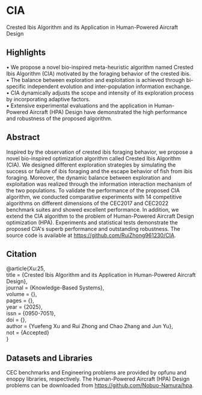 # CIA
Crested Ibis Algorithm and its Application in Human-Powered Aircraft Design

## Highlights
• We propose a novel bio-inspired meta-heuristic algorithm named Crested Ibis Algorithm (CIA) motivated by the foraging behavior of the crested ibis.  
• The balance between exploration and exploitation is achieved through bi-specific independent evolution and inter-population information exchange.  
• CIA dynamically adjusts the scope and intensity of its exploration process by incorporating adaptive factors.  
• Extensive experimental evaluations and the application in Human-Powered Aircraft (HPA) Design have demonstrated the high performance and robustness of the proposed algorithm.  

## Abstract
Inspired by the observation of crested ibis foraging behavior, we propose a novel bio-inspired optimization algorithm called Crested Ibis Algorithm (CIA). We designed different exploration strategies by simulating the success or failure of ibis foraging and the escape behavior of fish from ibis foraging. Moreover, the dynamic balance between exploration and exploitation was realized through the information interaction mechanism of the two populations. To validate the performance of the proposed CIA algorithm, we conducted comparative experiments with 14 competitive algorithms on different dimensions of the CEC2017 and CEC2022 benchmark suites and showed excellent performance. In addition, we extend the CIA algorithm to the problem of Human-Powered Aircraft Design optimization (HPA). Experiments and statistical tests demonstrate the proposed CIA's superb performance and outstanding robustness. The source code is available at https://github.com/RuiZhong961230/CIA.

## Citation
@article{Xu:25,  
title = {Crested Ibis Algorithm and its Application in Human-Powered Aircraft Design},  
journal = {Knowledge-Based Systems},  
volume = {},  
pages = {},  
year = {2025},  
issn = {0950-7051},  
doi = {},  
author = {Yuefeng Xu and Rui Zhong and Chao Zhang and Jun Yu},  
not = {Accepted}  
}

## Datasets and Libraries
CEC benchmarks and Engineering problems are provided by opfunu and enoppy libraries, respectively. The Human-Powered Aircraft (HPA) Design problems can be downloaded from https://github.com/Nobuo-Namura/hpa.
